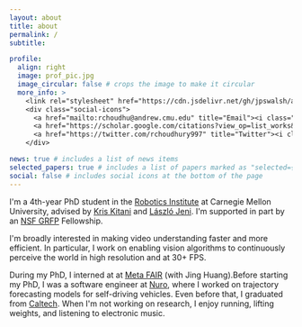 ```yaml
---
layout: about
title: about
permalink: /
subtitle:

profile:
  align: right
  image: prof_pic.jpg
  image_circular: false # crops the image to make it circular
  more_info: >
    <link rel="stylesheet" href="https://cdn.jsdelivr.net/gh/jpswalsh/academicons@1/css/academicons.min.css">
    <div class="social-icons">
      <a href="mailto:rchoudhu@andrew.cmu.edu" title="Email"><i class="fas fa-envelope"></i></a>
      <a href="https://scholar.google.com/citations?view_op=list_works&hl=en&user=G01350MAAAAJ" title="Google Scholar"><i class="ai ai-google-scholar"></i></a>
      <a href="https://twitter.com/rchoudhury997" title="Twitter"><i class="fab fa-twitter"></i></a>
    </div>

news: true # includes a list of news items
selected_papers: true # includes a list of papers marked as "selected={true}"
social: false # includes social icons at the bottom of the page
---
```


I'm a 4th-year PhD student in the [Robotics Institute](https://www.ri.cmu.edu/) at Carnegie Mellon University, advised by [Kris Kitani](https://kriskitani.github.io/) and [László Jeni](https://www.laszlojeni.com/). I'm supported in part by an [NSF GRFP](https://www.nsfgrfp.org/) Fellowship.

I'm broadly interested in making video understanding faster and more efficient. In particular, I work on enabling vision algorithms to continuously perceive the world in high resolution and at 30+ FPS. 

During my PhD, I interned at at [Meta FAIR](https://ai.meta.com/) (with Jing Huang).Before starting my PhD, I was a software engineer at [Nuro](https://www.nuro.ai/), where I worked on trajectory forecasting models for self-driving vehicles. Even before that, I graduated from [Caltech](https://www.caltech.edu/). When I'm not working on research, I enjoy running, lifting weights, and listening to electronic music.